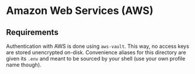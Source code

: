 # Amazon Web Services (AWS)

## Requirements

Authentication with AWS is done using `aws-vault`. This way, no access keys are stored unencrypted on-disk. Convenience aliases for this directory are given its `.env` and meant to be sourced by your shell (use your own profile name though).
